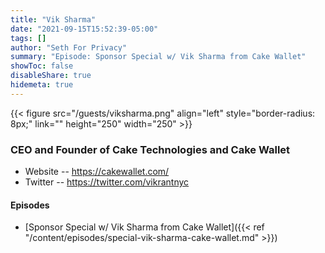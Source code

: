 ```yaml
---
title: "Vik Sharma"
date: "2021-09-15T15:52:39-05:00"
tags: []
author: "Seth For Privacy"
summary: "Episode: Sponsor Special w/ Vik Sharma from Cake Wallet"
showToc: false
disableShare: true
hidemeta: true
---
```


{{< figure src="/guests/viksharma.png" align="left" style="border-radius: 8px;" link="" height="250" width="250" >}}

### CEO and Founder of Cake Technologies and Cake Wallet

- Website -- https://cakewallet.com/
- Twitter -- https://twitter.com/vikrantnyc

#### Episodes

- [Sponsor Special w/ Vik Sharma from Cake Wallet]({{< ref "/content/episodes/special-vik-sharma-cake-wallet.md" >}})
